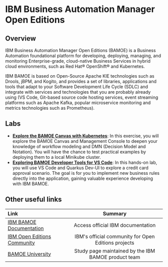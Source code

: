 # IBM Business Automation Manager Open Editions

## Overview

IBM Business Automation Manager Open Editions (BAMOE) is a Business Automation foundational platform for developing, deploying, managing, and monitoring Enterprise-grade, cloud-native Business Services in hybrid cloud environments, such as Red Hat® OpenShift® and Kubernetes.

IBM BAMOE is based on Open-Source Apache KIE technologies such as Drools, jBPM, and Kogito, and provides a set of libraries, applications and tools that adapt to your Software Development Life Cycle (SDLC) and integrate with services and technologies that you are probably already using (VS Code, Git-based source code hosting services, event streaming platforms such as Apache Kafka, popular microservice monitoring and metrics technologies such as Prometheus).

## Labs

- [**Explore the BAMOE Canvas with Kubernetes**](Lab%20Guide%2001%20-%20IBAMOE%20Canvas%20and%20Kubernetes%209.2_v1.0.0.pdf): In this exercise, you will explore the BAMOE Canvas and Management Console to deepen your knowledge of workflow modeling and DMN (Decision Model and Notation). You will have the chance to test practical examples by deploying them to a local Minikube cluster.
- [**Exploring BAMOE Developer Tools for VS Code**](Lab%20Guide%2002%20-%20IBAMOE%20end-to-end%20use%20case%209.2_v1.0.0.pdf): In this hands-on lab, you will use VS Code and Quarkus Dev-UI to explore a credit card approval scenario. The goal is for you to implement new business rules directly into the application, gaining valuable experience developing with IBM BAMOE.

## Other useful links

| Link                                                         | Summary |
| :----------------------------------------------------------- | :---------------------------------------------: |
| [IBM BAMOE Documentation](https://www.ibm.com/docs/en/ibamoe/9.2.x) | Access official IBM documentation |
| [IBM Open Editions Community](https://community.ibm.com/community/user/automation/communities/community-home?CommunityKey=6c04b811-cff1-4f31-bb5c-0185982de671) | IBM's official community for Open Editions projects |
| [BAMOE University](https://bamoe.university/) | Study page maintained by the IBM BAMOE product team |
